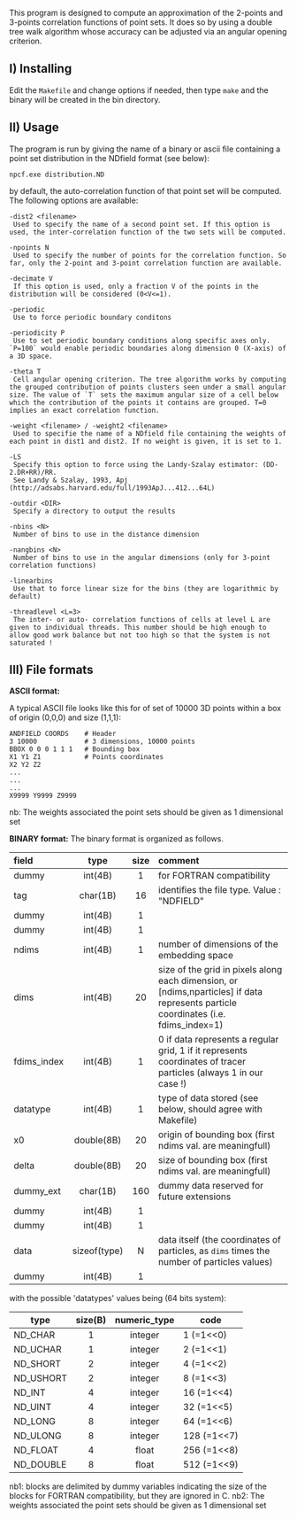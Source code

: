 This program is designed to compute an approximation of the 2-points and 3-points correlation functions of point sets. It does so by using a double tree walk algorithm whose accuracy can be adjusted via an angular opening criterion.

I) Installing
-------------

Edit the `Makefile` and change options if needed, then type `make` and the binary will be created in the bin directory.

II) Usage
---------

The program is run by giving the name of a binary or ascii file containing a point set distribution in the NDfield format (see below):

    npcf.exe distribution.ND

by default, the auto-correlation function of that point set will be computed. The following options are available:

    -dist2 <filename>
     Used to specify the name of a second point set. If this option is used, the inter-correlation function of the two sets will be computed.

    -npoints N
     Used to specify the number of points for the correlation function. So far, only the 2-point and 3-point correlation function are available.
    
    -decimate V
     If this option is used, only a fraction V of the points in the distribution will be considered (0<V<=1).
     
    -periodic
     Use to force periodic boundary conditons

    -periodicity P
     Use to set periodic boundary conditions along specific axes only. `P=100` would enable periodic boundaries along dimension 0 (X-axis) of a 3D space.
     
    -theta T
     Cell angular opening criterion. The tree algorithm works by computing the grouped contribution of points clusters seen under a small angular size. The value of `T` sets the maximum angular size of a cell below which the contribution of the points it contains are grouped. T=0 implies an exact correlation function.

    -weight <filename> / -weight2 <filename>
     Used to specifie the name of a NDfield file containing the weights of each point in dist1 and dist2. If no weight is given, it is set to 1.

    -LS 
     Specify this option to force using the Landy-Szalay estimator: (DD-2.DR+RR)/RR.
     See Landy & Szalay, 1993, Apj (http://adsabs.harvard.edu/full/1993ApJ...412...64L)

    -outdir <DIR>
     Specify a directory to output the results
    
    -nbins <N>
     Number of bins to use in the distance dimension
     
    -nangbins <N>
     Number of bins to use in the angular dimensions (only for 3-point correlation functions)

    -linearbins
     Use that to force linear size for the bins (they are logarithmic by default)

    -threadlevel <L=3>
     The inter- or auto- correlation functions of cells at level L are given to individual threads. This number should be high enough to allow good work balance but not too high so that the system is not saturated !

III) File formats
-----------------

**ASCII format:**

A typical ASCII file looks like this for of set of 10000 3D points within a box of origin (0,0,0) and size (1,1,1):

    ANDFIELD COORDS    # Header
    3 10000            # 3 dimensions, 10000 points
    BBOX 0 0 0 1 1 1   # Bounding box 
    X1 Y1 Z1           # Points coordinates
    X2 Y2 Z2
    ...
    ...
    ...
    X9999 Y9999 Z9999

nb: The weights associated the point sets should be given as 1 dimensional set

**BINARY format:**
The binary format is organized as follows. 


|field       |type         |size   |comment|
|:-----------|:-----------:|:-----:|:------|
|dummy       |int(4B)      |1      |for FORTRAN compatibility                  |
|tag         |char(1B)     |16     |identifies the file type. Value : "NDFIELD"|
|dummy       |int(4B)      |1	   |                                           |
|dummy       |int(4B)      |1	   |                                           |
|ndims       |int(4B)      |1      |number of dimensions of the embedding space|
|dims        |int(4B)      |20     |size of the grid in pixels along each dimension, or [ndims,nparticles] if data represents particle coordinates (i.e. fdims_index=1)|
|fdims_index |int(4B)      |1      |0 if data represents a regular grid, 1 if it represents coordinates of tracer particles (always 1 in our case !)|
|datatype    |int(4B)      |1      |type of data stored (see below, should agree with Makefile)|
|x0          |double(8B)   |20     |origin of bounding box (first ndims val. are meaningfull)
|delta       |double(8B)   |20     |size of bounding box (first ndims val. are meaningfull)|
|dummy_ext   |char(1B)     |160    |dummy data reserved for future extensions  |
|dummy       |int(4B)      |1	   |                                           |
|dummy       |int(4B)      |1	   |                                           |
|data        |sizeof(type) |N      |data itself (the coordinates of particles, as `dims` times the number of particles values)|
|dummy       |int(4B)      |1	   |                                           |

with the possible 'datatypes' values being (64 bits system):

|type       |size(B) |numeric_type  |code       |
|-----------|:------:|:------------:|-----------|
|ND_CHAR    | 1      | integer      |1 (=1<<0)  |
|ND_UCHAR   | 1      | integer      |2 (=1<<1)  |
|ND_SHORT   | 2      | integer      |4 (=1<<2)  |
|ND_USHORT  | 2      | integer      |8 (=1<<3)  |
|ND_INT     | 4      | integer      |16 (=1<<4) |
|ND_UINT    | 4      | integer      |32 (=1<<5) |
|ND_LONG    | 8      | integer      |64 (=1<<6) |
|ND_ULONG   | 8      | integer      |128 (=1<<7)|
|ND_FLOAT   | 4      | float        |256 (=1<<8)|
|ND_DOUBLE  | 8      | float        |512 (=1<<9)|

nb1: blocks are delimited by dummy variables indicating the size of the blocks for FORTRAN compatibility, but they are ignored in C.
nb2: The weights associated the point sets should be given as 1 dimensional set